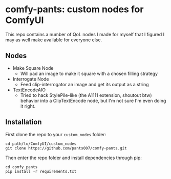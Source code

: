 # comfy-pants: custom nodes for ComfyUI
This repo contains a number of QoL nodes I made for myself that I figured I may as well make available for everyone else.
## Nodes
- Make Square Node
  - Will pad an image to make it square with a chosen filling strategy
- Interrogate Node
  - Feed clip-interrogator an image and get its output as a string
- TextEncodeAIO
  - Tried to hack StylePile-like (the A1111 extension, shoutout btw) behavior into a ClipTextEncode node, but I'm not sure I'm even doing it right.
## Installation
First clone the repo to your `custom_nodes` folder:

    cd path/to/ComfyUI/custom_nodes
    git clone https://github.com/pants007/comfy-pants.git

Then enter the repo folder and install dependencies through pip:

    cd comfy_pants
    pip install -r requirements.txt

